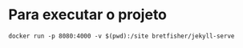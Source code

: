 
# Para executar o projeto

```
docker run -p 8080:4000 -v $(pwd):/site bretfisher/jekyll-serve
```
